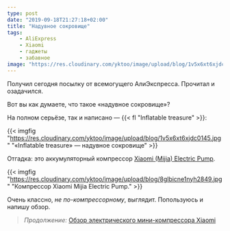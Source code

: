 ```yaml
---
type: post
date: "2019-09-18T21:27:18+02:00"
title: "Надувное сокровище"
tags:
    - AliExpress
    - Xiaomi
    - гаджеты
    - забавное
image: "https://res.cloudinary.com/yktoo/image/upload/blog/1v5x6xt6xjdc0145.jpg"
---
```


Получил сегодня посылку от всемогущего АлиЭкспресса. Прочитал и озадачился.

Вот вы как думаете, что такое «надувное сокровище»?

<!--more-->

На полном серьёзе, так и написано — {{< fl "Inflatable treasure" >}}:

{{< imgfig "https://res.cloudinary.com/yktoo/image/upload/blog/1v5x6xt6xjdc0145.jpg" "«Inflatable treasure» — надувное сокровище" >}}

Отгадка: это аккумуляторный компрессор [Xiaomi (Mijia) Electric Pump](http://ali.pub/3unhyy).

{{< imgfig "https://res.cloudinary.com/yktoo/image/upload/blog/8glbicne1nyh2849.jpg" "Компрессор Xiaomi Mijia Electric Pump." >}}

Очень классно, *не по-компрессорному*, выглядит. Попользуюсь и напишу обзор.

> *Продолжение:* [Обзор электрического мини-компрессора Xiaomi](0411)
